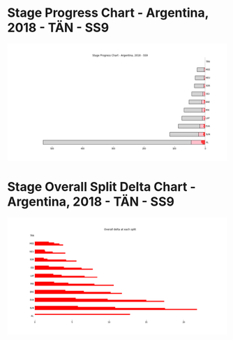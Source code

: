 # Stage Progress Chart - Argentina, 2018 - TÄN - SS9

![](images/stage_report_9_TAN.png)
# Stage Overall Split Delta Chart - Argentina, 2018 - TÄN - SS9

![](images/stage_report_split_delta_9_TAN.png)
